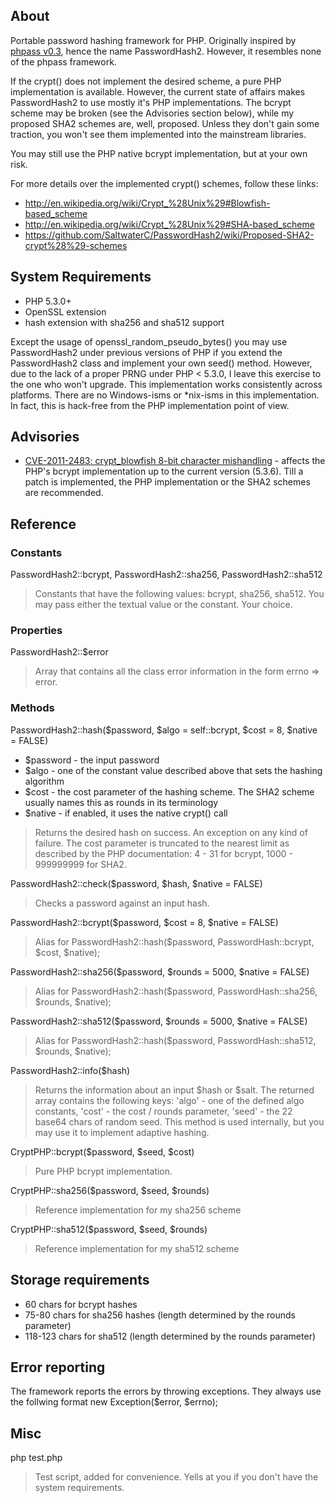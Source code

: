 ## About

Portable password hashing framework for PHP. Originally inspired by [phpass v0.3](http://www.openwall.com/phpass/), hence the name PasswordHash2. However, it resembles none of the phpass framework.

If the crypt() does not implement the desired scheme, a pure PHP implementation is available. However, the current state of affairs makes PasswordHash2 to use mostly it's PHP implementations. The bcrypt scheme may be broken (see the Advisories section below), while my proposed SHA2 schemes are, well, proposed. Unless they don't gain some traction, you won't see them implemented into the mainstream libraries.

You may still use the PHP native bcrypt implementation, but at your own risk.

For more details over the implemented crypt() schemes, follow these links:

 * http://en.wikipedia.org/wiki/Crypt_%28Unix%29#Blowfish-based_scheme
 * http://en.wikipedia.org/wiki/Crypt_%28Unix%29#SHA-based_scheme
 * https://github.com/SaltwaterC/PasswordHash2/wiki/Proposed-SHA2-crypt%28%29-schemes

## System Requirements

 * PHP 5.3.0+
 * OpenSSL extension
 * hash extension with sha256 and sha512 support

Except the usage of openssl_random_pseudo_bytes() you may use PasswordHash2 under previous versions of PHP if you extend the PasswordHash2 class and implement your own seed() method. However, due to the lack of a proper PRNG under PHP < 5.3.0, I leave this exercise to the one who won't upgrade. This implementation works consistently across platforms. There are no Windows-isms or *nix-isms in this implementation. In fact, this is hack-free from the PHP implementation point of view.

## Advisories

 * [CVE-2011-2483: crypt_blowfish 8-bit character mishandling](http://www.openwall.com/lists/oss-security/2011/06/20/2) - affects the PHP's bcrypt implementation up to the current version (5.3.6). Till a patch is implemented, the PHP implementation or the SHA2 schemes are recommended.

## Reference

### Constants

PasswordHash2::bcrypt, PasswordHash2::sha256, PasswordHash2::sha512

> Constants that have the following values: bcrypt, sha256, sha512. You may pass either the textual value or the constant. Your choice.

### Properties

PasswordHash2::$error

> Array that contains all the class error information in the form errno => error.

### Methods

PasswordHash2::hash($password, $algo = self::bcrypt, $cost = 8, $native = FALSE)

 * $password - the input password
 * $algo - one of the constant value described above that sets the hashing algorithm
 * $cost - the cost parameter of the hashing scheme. The SHA2 scheme usually names this as rounds in its terminology
 * $native - if enabled, it uses the native crypt() call

> Returns the desired hash on success. An exception on any kind of failure. The cost parameter is truncated to the nearest limit as described by the PHP documentation: 4 - 31 for bcrypt, 1000 - 999999999 for SHA2.

PasswordHash2::check($password, $hash, $native = FALSE)

> Checks a password against an input hash.

PasswordHash2::bcrypt($password, $cost = 8, $native = FALSE)

> Alias for PasswordHash2::hash($password, PasswordHash::bcrypt, $cost, $native);

PasswordHash2::sha256($password, $rounds = 5000, $native = FALSE)

> Alias for PasswordHash2::hash($password, PasswordHash::sha256, $rounds, $native);

PasswordHash2::sha512($password, $rounds = 5000, $native = FALSE)

> Alias for PasswordHash2::hash($password, PasswordHash::sha512, $rounds, $native);

PasswordHash2::info($hash)

> Returns the information about an input $hash or $salt. The returned array contains the following keys: 'algo' - one of the defined algo constants, 'cost' - the cost / rounds parameter, 'seed' - the 22 base64 chars of random seed. This method is used internally, but you may use it to implement adaptive hashing.

CryptPHP::bcrypt($password, $seed, $cost)

> Pure PHP bcrypt implementation.

CryptPHP::sha256($password, $seed, $rounds)

> Reference implementation for my sha256 scheme

CryptPHP::sha512($password, $seed, $rounds)

> Reference implementation for my sha512 scheme

## Storage requirements

 * 60 chars for bcrypt hashes
 * 75-80 chars for sha256 hashes (length determined by the rounds parameter)
 * 118-123 chars for sha512 (length determined by the rounds parameter)

## Error reporting

The framework reports the errors by throwing exceptions. They always use the follwing format new Exception($error, $errno);

## Misc

php test.php

> Test script, added for convenience. Yells at you if you don't have the system requirements.

